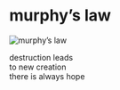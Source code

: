 # murphy’s law
![murphy’s law](images/murphy’s%20law.jpeg)

destruction leads<br/> 
to new creation<br/>
there is always hope
